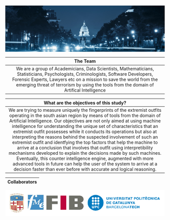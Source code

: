 ![useful image](/images/Government_1_b.jpg)

| The Team |
|:-----------:|
|We are a group of Academicians, Data Scientists, Mathematicians, Statisticians, Psychologists, Criminologists, Software Developers, Forensic Experts, Lawyers etc on a mission to save the world from the emerging threat of terrorism by using the tools from the domain of Artifical Intelligence|

| What are the objectives of this study? |
|:-----------:|
|We are trying to measure uniquely the fingerprints of the extremist outfits operating in the south asian region by means of tools from the domain of Artificial Intelligence. Our objectives are not only aimed at using machine intelligence for understanding the unique set of characteristics that an extremist outfit possesses while it conducts its operations but also at interpreting the reasons behind the suspected involvement of such an extremist outfit and identfying the top factors that help the machine to arrive at a conclusion that involves that outfit using interpretibility mechanisms developed to explain the decisions made by such machines. Eventually, this counter intelligence engine, augmented with more advanced tools in future can help the user of the system to arrive at a decision faster than ever before with accurate and logical reasoning.|


| Collaborators |
|:-----------:|
![](images/collaborators.png)
